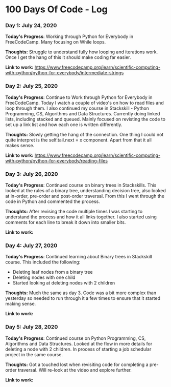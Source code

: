 # 100 Days Of Code - Log

### Day 1: July 24, 2020 

**Today's Progress**: Working through Python for Everybody in FreeCodeCamp. Many focusing on While loops.

**Thoughts:** Struggle to understand fully how looping and iterations work. Once I get the hang of this it should make coding far easier.

**Link to work:** https://www.freecodecamp.org/learn/scientific-computing-with-python/python-for-everybody/intermediate-strings



### Day 2: July 25, 2020 

**Today's Progress**: Continue to Work through Python for Everybody in FreeCodeCamp. Today I watch a couple of video's on how to read files and loop through them. I also continued my course in Stackskill - Python Programming, CS, Algorithms and Data Structures. Currently doing linked lists, including stacked and queued. Mainly focused on revisting the code to set up a link list and how each one is written differently.

**Thoughts:** Slowly getting the hang of the connection. One thing I could not quite interpret is the self.tail.next = x component. Apart from that it all makes sense.

**Link to work:** https://www.freecodecamp.org/learn/scientific-computing-with-python/python-for-everybody/reading-files


### Day 3: July 26, 2020 

**Today's Progress**: Continued course on binary trees in Stackskills. This looked at the rules of a binary tree, understanding decision tree, also looked at in-order, pre-order and post-order traversal. From this I went through the code in Python and commented the process.

**Thoughts:** After revising the code multiple times I was starting to understand the process and how it all links together. I also started using comments for each line to break it down into smaller bits.

**Link to work:** 


### Day 4: July 27, 2020 

**Today's Progress**: Continued learning about Binary trees in Stackskill course. This included the following:
* Deleting leaf nodes from a binary tree
* Deleting nodes with one child
* Started looking at deleting nodes with 2 children

**Thoughts:** Much the same as day 3. Code was a bit more complex than yesterday so needed to run through it a few times to ensure that it started making sense.

**Link to work:** 


### Day 5: July 28, 2020 

**Today's Progress**:
Continued course on Python Programming, CS, Algorithms and Data Structures.
Looked at the flow in more details for deleting a node with 2 children. In process of starting a job schedular project in the same course.


**Thoughts:** Got a touched lost when revisiting code for completing a pre-order traversal. Will re-look at the video and explore further.

**Link to work:** 
